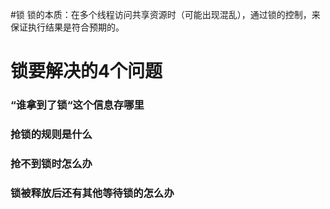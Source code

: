 #锁
锁的本质：在多个线程访问共享资源时（可能出现混乱），通过锁的控制，来保证执行结果是符合预期的。

# 锁要解决的4个问题
### “谁拿到了锁“这个信息存哪里
### 抢锁的规则是什么
### 抢不到锁时怎么办
### 锁被释放后还有其他等待锁的怎么办